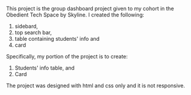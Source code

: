 This project is the group dashboard project given to my cohort in the Obedient Tech Space by Skyline. I created the following:

1. sidebard, 
2. top search bar, 
3. table containing students' info and
4. card

Specifically, my portion of the project is to create:

1. Students' info table, and
2. Card

The project was designed with html and css only and it is not responsive.